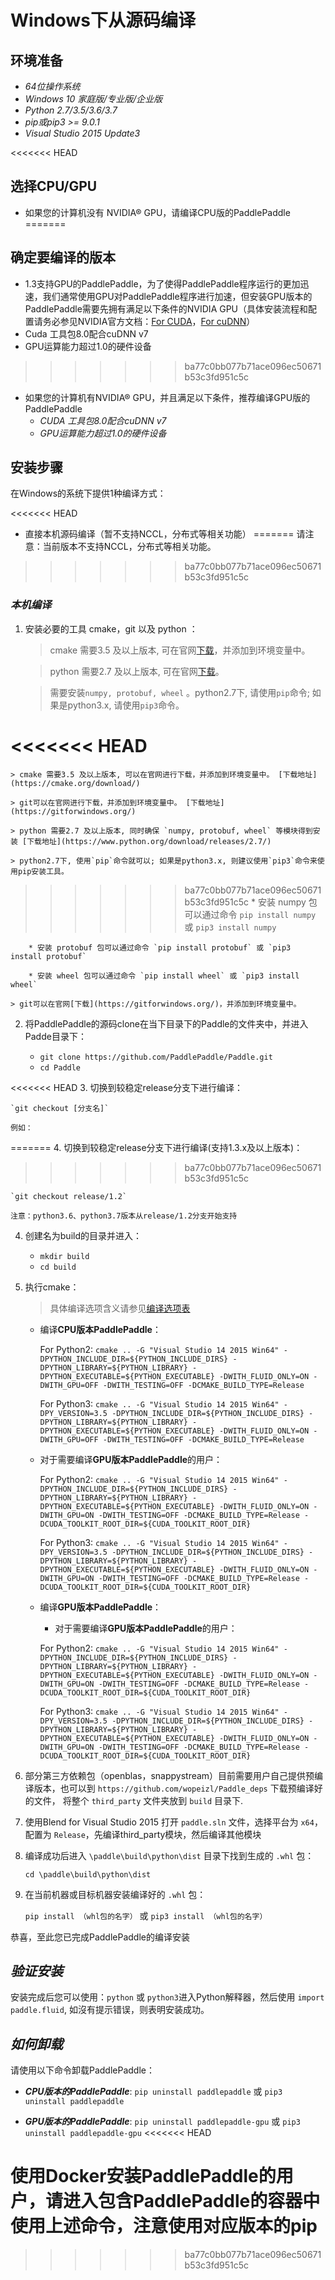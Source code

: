 # **Windows下从源码编译**

## 环境准备

* *64位操作系统*
* *Windows 10 家庭版/专业版/企业版*
* *Python 2.7/3.5/3.6/3.7*
* *pip或pip3 >= 9.0.1*
* *Visual Studio 2015 Update3*

<<<<<<< HEAD
## 选择CPU/GPU

* 如果您的计算机没有 NVIDIA® GPU，请编译CPU版的PaddlePaddle
=======
## 确定要编译的版本

* 1.3支持GPU的PaddlePaddle，为了使得PaddlePaddle程序运行的更加迅速，我们通常使用GPU对PaddlePaddle程序进行加速，但安装GPU版本的PaddlePaddle需要先拥有满足以下条件的NVIDIA GPU（具体安装流程和配置请务必参见NVIDIA官方文档：[For CUDA](https://docs.nvidia.com/cuda/cuda-installation-guide-linux/)，[For cuDNN](https://docs.nvidia.com/deeplearning/sdk/cudnn-install/)）
* Cuda 工具包8.0配合cuDNN v7
* GPU运算能力超过1.0的硬件设备
>>>>>>> ba77c0bb077b71ace096ec50671b53c3fd951c5c

* 如果您的计算机有NVIDIA® GPU，并且满足以下条件，推荐编译GPU版的PaddlePaddle
    * *CUDA 工具包8.0配合cuDNN v7*
    * *GPU运算能力超过1.0的硬件设备*

## 安装步骤

在Windows的系统下提供1种编译方式：

<<<<<<< HEAD
* 直接本机源码编译（暂不支持NCCL，分布式等相关功能）
=======
请注意：当前版本不支持NCCL，分布式等相关功能。

<a name="ct_source"></a>
>>>>>>> ba77c0bb077b71ace096ec50671b53c3fd951c5c

<a name="win_source"></a>
### ***本机编译***

1. 安装必要的工具 cmake，git 以及 python ：

    > cmake 需要3.5 及以上版本, 可在官网[下载](https://cmake.org/download/)，并添加到环境变量中。

    > python 需要2.7 及以上版本, 可在官网[下载](https://www.python.org/download/releases/2.7/)。

    > 需要安装`numpy, protobuf, wheel` 。python2.7下, 请使用`pip`命令; 如果是python3.x, 请使用`pip3`命令。

<<<<<<< HEAD
=======
    > cmake 需要3.5 及以上版本, 可以在官网进行下载，并添加到环境变量中。 [下载地址](https://cmake.org/download/)
    
    > git可以在官网进行下载，并添加到环境变量中。 [下载地址](https://gitforwindows.org/)
    
    > python 需要2.7 及以上版本, 同时确保 `numpy, protobuf, wheel` 等模块得到安装 [下载地址](https://www.python.org/download/releases/2.7/)
    
    > python2.7下, 使用`pip`命令就可以; 如果是python3.x, 则建议使用`pip3`命令来使用pip安装工具。
    
>>>>>>> ba77c0bb077b71ace096ec50671b53c3fd951c5c
        * 安装 numpy 包可以通过命令 `pip install numpy` 或 `pip3 install numpy`

        * 安装 protobuf 包可以通过命令 `pip install protobuf` 或 `pip3 install protobuf`

        * 安装 wheel 包可以通过命令 `pip install wheel` 或 `pip3 install wheel`

    > git可以在官网[下载](https://gitforwindows.org/)，并添加到环境变量中。

2. 将PaddlePaddle的源码clone在当下目录下的Paddle的文件夹中，并进入Padde目录下：

	- `git clone https://github.com/PaddlePaddle/Paddle.git`
	- `cd Paddle`

<<<<<<< HEAD
3. 切换到较稳定release分支下进行编译：

	`git checkout [分支名]`

	例如：
=======
4. 切换到较稳定release分支下进行编译(支持1.3.x及以上版本)：
>>>>>>> ba77c0bb077b71ace096ec50671b53c3fd951c5c

	`git checkout release/1.2`

	注意：python3.6、python3.7版本从release/1.2分支开始支持

4. 创建名为build的目录并进入：

	- `mkdir build`
	- `cd build`

5. 执行cmake：

	>具体编译选项含义请参见[编译选项表](../Tables.html/#Compile)

	*  编译**CPU版本PaddlePaddle**：

		For Python2: `cmake .. -G "Visual Studio 14 2015 Win64" -DPYTHON_INCLUDE_DIR=${PYTHON_INCLUDE_DIRS}
			 -DPYTHON_LIBRARY=${PYTHON_LIBRARY}
			 -DPYTHON_EXECUTABLE=${PYTHON_EXECUTABLE} -DWITH_FLUID_ONLY=ON -DWITH_GPU=OFF -DWITH_TESTING=OFF -DCMAKE_BUILD_TYPE=Release`

		For Python3: `cmake .. -G "Visual Studio 14 2015 Win64" -DPY_VERSION=3.5 -DPYTHON_INCLUDE_DIR=${PYTHON_INCLUDE_DIRS}
			 -DPYTHON_LIBRARY=${PYTHON_LIBRARY}
			 -DPYTHON_EXECUTABLE=${PYTHON_EXECUTABLE} -DWITH_FLUID_ONLY=ON -DWITH_GPU=OFF -DWITH_TESTING=OFF -DCMAKE_BUILD_TYPE=Release`


	*  对于需要编译**GPU版本PaddlePaddle**的用户：

		For Python2: `cmake .. -G "Visual Studio 14 2015 Win64" -DPYTHON_INCLUDE_DIR=${PYTHON_INCLUDE_DIRS}
			 -DPYTHON_LIBRARY=${PYTHON_LIBRARY}
			 -DPYTHON_EXECUTABLE=${PYTHON_EXECUTABLE}
			 -DWITH_FLUID_ONLY=ON -DWITH_GPU=ON -DWITH_TESTING=OFF -DCMAKE_BUILD_TYPE=Release -DCUDA_TOOLKIT_ROOT_DIR=${CUDA_TOOLKIT_ROOT_DIR}`

		For Python3: `cmake .. -G "Visual Studio 14 2015 Win64" -DPY_VERSION=3.5 -DPYTHON_INCLUDE_DIR=${PYTHON_INCLUDE_DIRS}
			 -DPYTHON_LIBRARY=${PYTHON_LIBRARY}
			 -DPYTHON_EXECUTABLE=${PYTHON_EXECUTABLE}
			 -DWITH_FLUID_ONLY=ON -DWITH_GPU=ON -DWITH_TESTING=OFF -DCMAKE_BUILD_TYPE=Release -DCUDA_TOOLKIT_ROOT_DIR=${CUDA_TOOLKIT_ROOT_DIR}`


	*  编译**GPU版本PaddlePaddle**：

		*  对于需要编译**GPU版本PaddlePaddle**的用户：

		For Python2: `cmake .. -G "Visual Studio 14 2015 Win64" -DPYTHON_INCLUDE_DIR=${PYTHON_INCLUDE_DIRS}
			 -DPYTHON_LIBRARY=${PYTHON_LIBRARY}
			 -DPYTHON_EXECUTABLE=${PYTHON_EXECUTABLE}
			 -DWITH_FLUID_ONLY=ON -DWITH_GPU=ON -DWITH_TESTING=OFF -DCMAKE_BUILD_TYPE=Release -DCUDA_TOOLKIT_ROOT_DIR=${CUDA_TOOLKIT_ROOT_DIR}`

		For Python3: `cmake .. -G "Visual Studio 14 2015 Win64" -DPY_VERSION=3.5 -DPYTHON_INCLUDE_DIR=${PYTHON_INCLUDE_DIRS}
			 -DPYTHON_LIBRARY=${PYTHON_LIBRARY}
			 -DPYTHON_EXECUTABLE=${PYTHON_EXECUTABLE}
			 -DWITH_FLUID_ONLY=ON -DWITH_GPU=ON -DWITH_TESTING=OFF -DCMAKE_BUILD_TYPE=Release -DCUDA_TOOLKIT_ROOT_DIR=${CUDA_TOOLKIT_ROOT_DIR}`

7. 部分第三方依赖包（openblas，snappystream）目前需要用户自己提供预编译版本，也可以到 `https://github.com/wopeizl/Paddle_deps` 下载预编译好的文件， 将整个 `third_party` 文件夹放到 `build` 目录下.

8. 使用Blend for Visual Studio 2015 打开 `paddle.sln` 文件，选择平台为 `x64`，配置为 `Release`，先编译third_party模块，然后编译其他模块

9. 编译成功后进入 `\paddle\build\python\dist` 目录下找到生成的 `.whl` 包：

	`cd \paddle\build\python\dist`

10. 在当前机器或目标机器安装编译好的 `.whl` 包：

	`pip install （whl包的名字）` 或 `pip3 install （whl包的名字）`

恭喜，至此您已完成PaddlePaddle的编译安装

## ***验证安装***
安装完成后您可以使用：`python` 或 `python3`进入Python解释器，然后使用 `import paddle.fluid`, 如沒有提示错误，则表明安装成功。

## ***如何卸载***
请使用以下命令卸载PaddlePaddle：

* ***CPU版本的PaddlePaddle***: `pip uninstall paddlepaddle` 或 `pip3 uninstall paddlepaddle`

* ***GPU版本的PaddlePaddle***: `pip uninstall paddlepaddle-gpu` 或 `pip3 uninstall paddlepaddle-gpu`
<<<<<<< HEAD

使用Docker安装PaddlePaddle的用户，请进入包含PaddlePaddle的容器中使用上述命令，注意使用对应版本的pip
=======
>>>>>>> ba77c0bb077b71ace096ec50671b53c3fd951c5c
